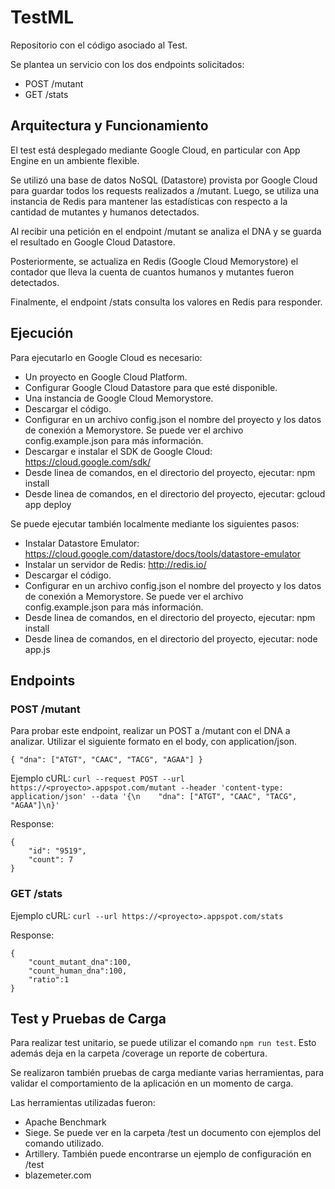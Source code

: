# TestML

Repositorio con el código asociado al Test.

Se plantea un servicio con los dos endpoints solicitados:
* POST /mutant
* GET /stats

## Arquitectura y Funcionamiento

El test está desplegado mediante Google Cloud, en particular con App Engine en un ambiente flexible.

Se utilizó una base de datos NoSQL (Datastore) provista por Google Cloud para guardar todos los requests realizados a /mutant. Luego, se utiliza una instancia de Redis para mantener las estadísticas con respecto a la cantidad de mutantes y humanos detectados.

Al recibir una petición en el endpoint /mutant se analiza el DNA y se guarda el resultado en Google Cloud Datastore. 

Posteriormente, se actualiza en Redis (Google Cloud Memorystore) el contador que lleva la cuenta de cuantos humanos y mutantes fueron detectados.

Finalmente, el endpoint /stats consulta los valores en Redis para responder.

## Ejecución

Para ejecutarlo en Google Cloud es necesario:

* Un proyecto en Google Cloud Platform.
* Configurar Google Cloud Datastore para que esté disponible.
* Una instancia de Google Cloud Memorystore.
* Descargar el código.
* Configurar en un archivo config.json el nombre del proyecto y los datos de conexión a Memorystore. Se puede ver el archivo config.example.json para más información.
* Descargar e instalar el SDK de Google Cloud: https://cloud.google.com/sdk/
* Desde linea de comandos, en el directorio del proyecto, ejecutar: npm install
* Desde linea de comandos, en el directorio del proyecto, ejecutar: gcloud app deploy

Se puede ejecutar también localmente mediante los siguientes pasos:

* Instalar Datastore Emulator: https://cloud.google.com/datastore/docs/tools/datastore-emulator
* Instalar un servidor de Redis: http://redis.io/
* Descargar el código.
* Configurar en un archivo config.json el nombre del proyecto y los datos de conexión a Memorystore. Se puede ver el archivo config.example.json para más información.
* Desde linea de comandos, en el directorio del proyecto, ejecutar: npm install
* Desde linea de comandos, en el directorio del proyecto, ejecutar: node app.js

## Endpoints

### POST /mutant

Para probar este endpoint, realizar un POST a /mutant con el DNA a analizar. Utilizar el siguiente formato en el body, con application/json.

`{ "dna": ["ATGT", "CAAC", "TACG", "AGAA"] }`

Ejemplo cURL:
`curl --request POST --url https://<proyecto>.appspot.com/mutant --header 'content-type: application/json' --data '{\n    "dna": ["ATGT", "CAAC", "TACG", "AGAA"]\n}'`

Response:
```
{
    "id": "9519",
    "count": 7
}
```

### GET /stats

Ejemplo cURL:
`curl --url https://<proyecto>.appspot.com/stats`

Response:
```
{
    "count_mutant_dna":100,
    "count_human_dna":100,
    "ratio":1
}
```

## Test y Pruebas de Carga

Para realizar test unitario, se puede utilizar el comando `npm run test`. Esto además deja en la carpeta /coverage un reporte de cobertura.

Se realizaron también pruebas de carga mediante varias herramientas, para validar el comportamiento de la aplicación en un momento de carga.

Las herramientas utilizadas fueron:
 * Apache Benchmark
 * Siege. Se puede ver en la carpeta /test un documento con ejemplos del comando utilizado.
 * Artillery. También puede encontrarse un ejemplo de configuración en /test
 * blazemeter.com